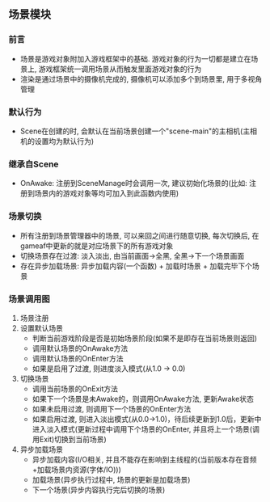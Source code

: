 ## 场景模块

### 前言
* 场景是游戏对象附加入游戏框架中的基础. 游戏对象的行为一切都是建立在场景上, 游戏框架统一调用场景从而触发里面游戏对象的行为
* 渲染是通过场景中的摄像机完成的, 摄像机可以添加多个到场景里, 用于多视角管理

### 默认行为
* Scene在创建的时, 会默认在当前场景创建一个"scene-main"的主相机(主相机的设置均为默认行为)

### 继承自Scene
* OnAwake: 注册到SceneManage时会调用一次, 建议初始化场景的(比如: 注册到场景内的游戏对象等均可加入到此函数内使用)

### 场景切换
* 所有注册到场景管理器中的场景, 可以来回之间进行随意切换, 每次切换后, 在gameaf中更新的就是对应场景下的所有游戏对象
* 切换场景存在过渡: 淡入淡出, 由当前画面->全黑, 全黑->下一个场景画面
* 存在异步加载场景: 异步加载内容(一个函数) + 加载时场景 + 加载完毕下个场景

### 场景调用图
1. 场景注册
2. 设置默认场景
   - 判断当前游戏阶段是否是初始场景阶段(如果不是即存在当前场景则返回)
   - 调用默认场景的OnAwake方法
   - 调用默认场景的OnEnter方法
   - 如果是启用了过渡, 则进度淡入模式(从1.0 -> 0.0)
3. 切换场景
   - 调用当前场景的OnExit方法
   - 如果下一个场景是未Awake的，则调用OnAwake方法, 更新Awake状态
   - 如果未启用过渡, 则调用下一个场景的OnEnter方法
   - 如果启用过渡, 则进入淡出模式(从0.0->1.0)，待后续更新到1.0后，更新中进入淡入模式(更新过程中调用下个场景的OnEnter, 并且将上一个场景(调用Exit)切换到当前场景)
4. 异步加载场景
   - 异步加载内容(I/O相关, 并且不能存在影响到主线程的(当前版本存在音频+加载场景内资源(字体/IO)))
   - 加载场景(异步执行过程中, 场景的更新是加载场景)
   - 下一个场景(异步内容执行完后切换的场景)